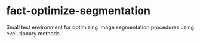 # fact-optimize-segmentation
Small test environment for optimizing image segmentation procedures using evelutionary methods
